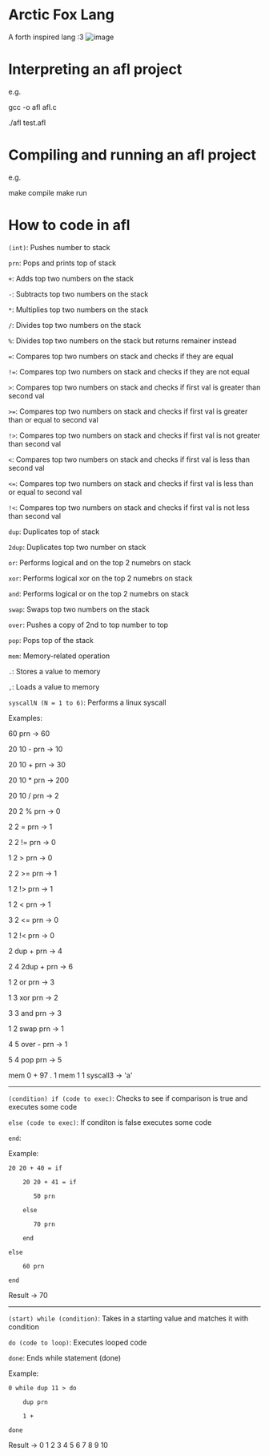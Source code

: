 # Arctic Fox Lang
A forth inspired lang :3
![image](https://github.com/LazyBev/arctic-fox-lang/assets/157259616/f273a926-66f9-41ad-b7a3-a27c021bb132)
# Interpreting an afl project
e.g.

  gcc -o afl afl.c
  
  ./afl test.afl
# Compiling and running an afl project
e.g.

  make compile
  make run

# How to code in afl
```(int)```: Pushes number to stack

```prn```: Pops and prints top of stack

```+```: Adds top two numbers on the stack

```-```: Subtracts top two numbers on the stack

```*```: Multiplies top two numbers on the stack

```/```: Divides top two numbers on the stack

```%```: Divides top two numbers on the stack but returns remainer instead

```=```: Compares top two numbers on stack and checks if they are equal

```!=```: Compares top two numbers on stack and checks if they are not equal

```>```: Compares top two numbers on stack and checks if first val is greater than second val

```>=```: Compares top two numbers on stack and checks if first val is greater than or equal to second val

```!>```: Compares top two numbers on stack and checks if first val is not greater than second val

```<```: Compares top two numbers on stack and checks if first val is less than second val

```<=```: Compares top two numbers on stack and checks if first val is less than or equal to second val

```!<```: Compares top two numbers on stack and checks if first val is not less than second val

```dup```: Duplicates top of stack

```2dup```: Duplicates top two number on stack

```or```: Performs logical and on the top 2 numebrs on stack

```xor```: Performs logical xor on the top 2 numebrs on stack

```and```: Performs logical or on the top 2 numebrs on stack

```swap```: Swaps top two numbers on the stack

```over```: Pushes a copy of 2nd to top number to top

```pop```: Pops top of the stack

```mem```: Memory-related operation

```.```: Stores a value to memory

```,```: Loads a value to memory

```syscallN (N = 1 to 6)```: Performs a linux syscall

Examples: 

60 prn -> 60

20 10 - prn -> 10

20 10 + prn -> 30

20 10 * prn -> 200

20 10 / prn -> 2

20 2 % prn -> 0

2 2 = prn -> 1

2 2 != prn -> 0

1 2 > prn -> 0

2 2 >= prn -> 1

1 2 !> prn -> 1

1 2 < prn -> 1

3 2 <= prn -> 0

1 2 !< prn -> 0

2 dup + prn -> 4

2 4 2dup + prn -> 6

1 2 or prn -> 3

1 3 xor prn -> 2

3 3 and prn -> 3

1 2 swap prn -> 1

4 5 over - prn -> 1

5 4 pop prn -> 5

mem 0 + 97 . 1 mem 1 1 syscall3 -> 'a'

---------------------------------------------------------------------------------------------------------------------------

```(condition) if (code to exec)```: Checks to see if comparison is true and executes some code

```else (code to exec)```: If conditon is false executes some code

```end```:

Example:

    20 20 + 40 = if

        20 20 + 41 = if
    
           50 prn
        
        else
    
           70 prn
        
        end
    
    else

        60 prn
    
    end

Result -> 70

---------------------------------------------------------------------------------------------------------------------------

```(start) while (condition)```: Takes in a starting value and matches it with condition

```do (code to loop)```: Executes looped code

```done```: Ends while statement (done)

Example:

    0 while dup 11 > do
    
        dup prn
        
        1 +
        
    done

Result -> 0 1 2 3 4 5 6 7 8 9 10
